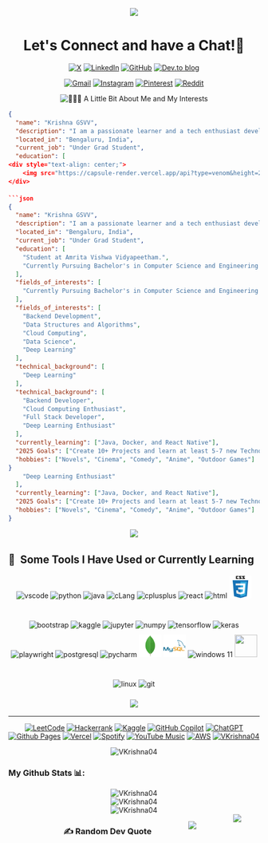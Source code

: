 <!-- ### Hi there 👋 -->

<!--
**VKrishna04/VKrishna04** is a ✨ _special_ ✨ repository because its `README.md` (this file) appears on your GitHub profile.

Here are some ideas to get you started:

- 🔭 I’m currently working on ...
- 🌱 I’m currently learning ...
- 👯 I’m looking to collaborate on ...
- 🤔 I’m looking for help with ...
- 💬 Ask me about ...
- 📫 How to reach me: ...
- 😄 Pronouns: ...
- ⚡ Fun fact: ... -->

<link rel="stylesheet" type='text/css' href="https://cdn.jsdelivr.net/gh/devicons/devicon@latest/devicon.min.css" />

<link rel="stylesheet" type='text/css' href="https://cdn.jsdelivr.net/gh/devicons/devicon@latest/devicon.min.css" />

<p align="center">
  <img src="https://capsule-render.vercel.app/api?type=waving&height=200&color=gradient&text=Hello%20There!&section=header&reversal=false&textBg=false&animation=fadeIn&fontAlignY=60&desc=Welcome!&descAlignY=95&descSize=25"/>
</p>

<h1 align="center">
  Let's Connect and have a Chat!💬
</h1>

<div align="center">
<p>
<a href="https://x.com/krishnagsvv"> <img src="https://img.shields.io/badge/X-%23000000.svg?style=for-the-badge&logo=X&logoColor=white" alt = "X"></a>
<a href="https://www.linkedin.com/in/krishnagsvv"> <img src="https://img.shields.io/badge/linkedin-%230077B5.svg?style=for-the-badge&logo=linkedin&logoColor=white" alt = "LinkedIn"></a>
<a href="https://vkrishna04.github.io"> <img src="https://img.shields.io/badge/github-%23121011.svg?style=for-the-badge&logo=github&logoColor=white" alt = "GitHub"></a>
<a href="https://dev.to/vkrishna04"> <img src="https://img.shields.io/badge/dev.to-0A0A0A?style=for-the-badge&logo=dev.to&logoColor=white" alt = "Dev.to blog"></a>
</p>
<p>
<a href="mailto:mailto:krishnagsvv@gmail.com"> <img src="https://img.shields.io/badge/Gmail-D14836?style=for-the-badge&logo=gmail&logoColor=white" alt = "Gmail"></a>
<a href="https://www.instagram.com/vkrishna_04"> <img src="https://img.shields.io/badge/Instagram-%23E4405F.svg?style=for-the-badge&logo=Instagram&logoColor=white" alt = "Instagram"></a>
<a href="https://in.pinterest.com/VKrishna04/"> <img src="https://img.shields.io/badge/Pinterest-%23E60023.svg?style=for-the-badge&logo=Pinterest&logoColor=white" alt = "Pinterest"></a>
<a href="https://www.reddit.com/user/Krishnalsh04/"> <img src="https://img.shields.io/badge/Reddit-FF4500?style=for-the-badge&logo=reddit&logoColor=white" alt = "Reddit"></a>
</p>
</div>

<div style="text-align: center;">
    <img src="https://capsule-render.vercel.app/api?type=venom&height=250&color=gradient&text=👨🏻‍💻%20About%20Me&animation=fadeIn" alt="👨🏻‍💻 A Little Bit About Me and My Interests">
</div>

```json
{
  "name": "Krishna GSVV",
  "description": "I am a passionate learner and a tech enthusiast developer from India who loves to explore new technologies and frameworks.",
  "located_in": "Bengaluru, India",
  "current_job": "Under Grad Student",
  "education": [
<div style="text-align: center;">
    <img src="https://capsule-render.vercel.app/api?type=venom&height=250&color=gradient&text=👨🏻‍💻%20About%20Me&animation=fadeIn" alt="👨🏻‍💻 A Little Bit About Me and My Interests">
</div>

```json
{
  "name": "Krishna GSVV",
  "description": "I am a passionate learner and a tech enthusiast developer from India who loves to explore new technologies and frameworks.",
  "located_in": "Bengaluru, India",
  "current_job": "Under Grad Student",
  "education": [
    "Student at Amrita Vishwa Vidyapeetham.",
    "Currently Pursuing Bachelor's in Computer Science and Engineering at AVV."
  ],
  "fields_of_interests": [
    "Currently Pursuing Bachelor's in Computer Science and Engineering at AVV."
  ],
  "fields_of_interests": [
    "Backend Development",
    "Data Structures and Algorithms",
    "Cloud Computing",
    "Data Science",
    "Deep Learning"
  ],
  "technical_background": [
    "Deep Learning"
  ],
  "technical_background": [
    "Backend Developer",
    "Cloud Computing Enthusiast",
    "Full Stack Developer",
    "Deep Learning Enthusiast"
  ],
  "currently_learning": ["Java, Docker, and React Native"],
  "2025 Goals": ["Create 10+ Projects and learn at least 5-7 new Technologies."],
  "hobbies": ["Novels", "Cinema", "Comedy", "Anime", "Outdoor Games"]
}
    "Deep Learning Enthusiast"
  ],
  "currently_learning": ["Java, Docker, and React Native"],
  "2025 Goals": ["Create 10+ Projects and learn at least 5-7 new Technologies."],
  "hobbies": ["Novels", "Cinema", "Comedy", "Anime", "Outdoor Games"]
}
```

<p align="center">
  <img src="https://capsule-render.vercel.app/api?type=egg&height=75&color=gradient&section=header&reversal=false&textBg=false&animation=fadeIn&fontAlignY=60&descAlignY=95"/>
</p>

<h2> 🚀 &nbsp;Some Tools I Have Used or Currently Learning</h2>
<p align="center">
<img src="https://cdn.jsdelivr.net/gh/devicons/devicon/icons/vscode/vscode-original.svg" alt="vscode" width="45" height="45"/>
<img src="https://cdn.jsdelivr.net/gh/devicons/devicon@latest/icons/python/python-original.svg" alt="python" width="45" height="45"/>
<img src="https://cdn.jsdelivr.net/gh/devicons/devicon@latest/icons/java/java-original.svg"  alt="java" width="45" height="45" />
<img src="https://cdn.jsdelivr.net/gh/devicons/devicon/icons/c/c-original.svg" alt="cLang" width="45" height="45"/>
<img src="https://cdn.jsdelivr.net/gh/devicons/devicon/icons/cplusplus/cplusplus-original.svg" alt="cplusplus" width="45" height="45"/>
<!-- <img src="https://cdn.jsdelivr.net/gh/devicons/devicon@latest/icons/django/django-plain.svg" alt="django" width="45" height="45" /> -->
<span class="devicon-django-plain" style="font-size: 48px;"></span>
<!-- <img src="https://raw.githubusercontent.com/devicons/devicon/master/icons/javascript/javascript-original.svg" alt=svg"javascript" width="45" height="45" /> -->
<img src="https://cdn.jsdelivr.net/gh/devicons/devicon@latest/icons/react/react-original.svg" alt="react" width="45" height="45" />
<!-- <img src="https://cdn.jsdelivr.net/gh/devicons/devicon/icons/vuejs/vuejs-original-wordmark.svg" alt="VueJS" width="45" height="45"/> -->
<img src="https://cdn.jsdelivr.net/gh/devicons/devicon/icons/html5/html5-original.svg" alt="html" width="45" height="45"/>
<img src="https://raw.githubusercontent.com/devicons/devicon/master/icons/css3/css3-original-wordmark.svg" alt="css3" width="45" height="45" />
<img src="https://cdn.jsdelivr.net/gh/devicons/devicon@latest/icons/bootstrap/bootstrap-original-wordmark.svg" alt="bootstrap" width="45" height="45" />
<img src="https://cdn.jsdelivr.net/gh/devicons/devicon@latest/icons/kaggle/kaggle-original.svg" alt="kaggle" width="45" height="45" />
<img src="https://cdn.jsdelivr.net/gh/devicons/devicon@latest/icons/jupyter/jupyter-original-wordmark.svg" alt="jupyter" width="45" height="45" />
<img src="https://cdn.jsdelivr.net/gh/devicons/devicon@latest/icons/numpy/numpy-original.svg" alt="numpy" width="45" height="45" />
<!-- <img src="https://cdn.jsdelivr.net/gh/devicons/devicon@latest/icons/pandas/pandas-original.svg" alt="pandas" width="45" height="45" /> -->
<span class="devicon-pandas-plain" style="font-size: 48px;"></span>
<img src="https://cdn.jsdelivr.net/gh/devicons/devicon@latest/icons/tensorflow/tensorflow-original.svg" alt="tensorflow" width="45" height="45" />
<img src="https://cdn.jsdelivr.net/gh/devicons/devicon@latest/icons/keras/keras-original.svg" alt="keras" width="45" height="45" />
<img src="https://cdn.jsdelivr.net/gh/devicons/devicon@latest/icons/playwright/playwright-original.svg" alt="playwright" width="45" height="45" />
<img src="https://cdn.jsdelivr.net/gh/devicons/devicon@latest/icons/postgresql/postgresql-original.svg" alt="postgresql" width="45" height="45" />
<img src="https://cdn.jsdelivr.net/gh/devicons/devicon@latest/icons/pycharm/pycharm-original.svg" alt="pycharm" width="45" height="45"/>
<!-- <img src="https://cdn.jsdelivr.net/gh/devicons/devicon@latest/icons/github/github-original.svg" alt="github" width="45" height="45"/> -->
<span class="devicon-github-original"  style="font-size: 48px;"></span>
<img src="https://raw.githubusercontent.com/devicons/devicon/master/icons/mongodb/mongodb-original.svg" alt="mongodb" width="45" height="45" />
<img src="https://raw.githubusercontent.com/devicons/devicon/master/icons/mysql/mysql-original-wordmark.svg" alt="mysql" width="45" height="45" />
<!-- <img src="https://raw.githubusercontent.com/devicons/devicon/master/icons/nodejs/nodejs-original-wordmark.svg" alt="nodejs" width="45" height="45" /> -->
<!-- <img src="https://cdn.jsdelivr.net/gh/devicons/devicon/icons/php/php-original.svg" alt="php" width="45" height="45"/> -->
<!-- <img src="https://cdn.jsdelivr.net/gh/devicons/devicon/icons/flutter/flutter-original.svg" alt="flutter" width="45" height="45"/> -->
<!-- <img src="https://cdn.jsdelivr.net/gh/devicons/devicon/icons/docker/docker-original.svg" alt="docker" width="45" height="45"/> -->
<!-- <img src="https://cdn.jsdelivr.net/gh/devicons/devicon@latest/icons/cloudflare/cloudflare-original.svg" alt="cloudflare" width="45" height="45" />           -->
<!-- <img src="https://cdn.jsdelivr.net/gh/devicons/devicon/icons/kubernetes/kubernetes-plain.svg" alt="kubernetes" width="45" height="45"/> -->
<img src="https://cdn.jsdelivr.net/gh/devicons/devicon@latest/icons/windows11/windows11-original.svg" alt="windows 11" width="45" height="45" />
<img src="https://cdn.jsdelivr.net/gh/devicons/devicon/icons/amazonwebservices/amazonwebservices-plain-wordmark.svg" width="45" height="45"/>
<img src="https://cdn.jsdelivr.net/gh/devicons/devicon/icons/linux/linux-original.svg" alt="linux" width="45" height="45"/>
<!-- <img src="https://cdn.jsdelivr.net/gh/devicons/devicon@latest/icons/latex/latex-original.svg" alt="latex" width="45" height="45"/> -->
<span class="devicon-latex-original" style="font-size: 48px;"></span>
<img src="https://cdn.jsdelivr.net/gh/devicons/devicon/icons/git/git-original.svg" alt="git" width="45" height="45"/>
<!-- <img src="https://cdn.jsdelivr.net/gh/devicons/devicon/icons/bash/bash-original.svg" alt="bash" width="45" height="45"/> -->
<span class="devicon-bash-plain" style="font-size: 48px;"></span>
<span class="devicon-powershell-plain" style="font-size: 48px;"></span>
<!-- <img src="https://cdn.jsdelivr.net/gh/devicons/devicon/icons/figma/figma-original.svg" alt="figma" width="45" height="45"/> -->
<!-- <img src="https://cdn.jsdelivr.net/gh/devicons/devicon@latest/icons/markdown/markdown-original.svg" alt="markdown" width="45" height="45" /> -->
<span class="devicon-markdown-original" style="font-size: 48px;"></span>
</p>

<p align="center">
  <img src="https://capsule-render.vercel.app/api?type=egg&height=75&color=gradient&section=footer&reversal=false&textBg=false&animation=fadeIn&fontAlignY=60&descAlignY=95"/>
</p>

---

<p align="center">
<a href="https://leetcode.com/u/VKrishna04/"><img src="https://img.shields.io/badge/LeetCode-000000?style=for-the-badge&logo=LeetCode&logoColor=#d16c06" alt = "LeetCode"></a>
<a href="https://www.hackerrank.com/profile/VKrishna04"><img src="https://img.shields.io/badge/-Hackerrank-2EC866?style=for-the-badge&logo=HackerRank&logoColor=white)" alt = "Hackerrank"></a>
<a href="https://www.kaggle.com/krishnagsvv"><img src="https://img.shields.io/badge/Kaggle-035a7d?style=for-the-badge&logo=kaggle&logoColor=white" alt = "Kaggle"></a>
<a href=""><img src="https://img.shields.io/badge/github_copilot-8957E5?style=for-the-badge&logo=github-copilot&logoColor=white" alt = "GitHub Copilot"></a>
<a href=""><img src="https://img.shields.io/badge/chatGPT-74aa9c?style=for-the-badge&logo=openai&logoColor=white" alt = "ChatGPT"></a>
<a href="https://vkrishna04.github.io/"><img src="https://img.shields.io/badge/github%20pages-121013?style=for-the-badge&logo=github&logoColor=white" alt = "Github Pages"></a>
<a href=""><img src="https://img.shields.io/badge/vercel-%23000000.svg?style=for-the-badge&logo=vercel&logoColor=white" alt = "Vercel"></a>
<!-- <a href=""><img src="https://img.shields.io/badge/pycharm-143?style=for-the-badge&logo=pycharm&logoColor=black&color=black&labelColor=green" alt = "PyCharm"></a> -->
<a href="https://open.spotify.com/user/drz1bknr8dy7yo88gwzi9nl3d?si=86da6e56d31d4ea0"><img src="https://img.shields.io/badge/Spotify-1ED760?style=for-the-badge&logo=spotify&logoColor=white" alt = "Spotify"></a>
<a href="https://music.youtube.com/channel/UCh918uhzsqX-D32Etxq61eQ?si=Uvyy7e6Pg0Ye7BSK"><img src="https://img.shields.io/badge/YouTube_Music-FF0000?style=for-the-badge&logo=youtube-music&logoColor=white" alt = "YouTube Music"></a>
<a href=""><img src="https://img.shields.io/badge/AWS-%23FF9900.svg?style=for-the-badge&logo=amazon-aws&logoColor=white" alt = "AWS"></a>
<a href="https://vkrishna04.github.io"> <img src="https://visitcount.itsvg.in/api?id=VKrishna04&label=Profile%20Views&color=12&pretty=true" alt="VKrishna04" /> </a>
</p>

<p align="center"> <img src="https://github-profile-trophy.vercel.app/?username=vkrishna04&row=2&column=4" alt="VKrishna04" /> </p>


<p align="left">
<h3 align="left">My Github Stats 📊:</h3>
</p>

<div style="display: flex; flex-wrap: wrap; justify-content: space-around; text-align: center;" align = "center">
<div style="display: flex; flex-wrap: wrap; justify-content: space-around; text-align: center;" align = "center">
    <div style="flex: 1; min-width: 350px;">
        <img src="https://github-readme-stats.vercel.app/api/top-langs?username=vkrishna04&theme=dark&hide_border=false&show_icons=true&locale=en&layout=compact" alt="VKrishna04" />
    </div>
    <div style="flex: 1; min-width: 300px;">
        <img src="https://github-readme-stats.vercel.app/api?username=vkrishna04&theme=dark&hide_border=false&show_icons=true&locale=en" alt="VKrishna04" />
    </div>
    <div style="flex: 1; min-width: 300px;">
        <img src="https://github-readme-streak-stats.herokuapp.com/?user=vkrishna04&theme=dark&hide_border=false" alt="VKrishna04" />
    </div>
</div>

---

### ✍️ Random Dev Quote
![](https://quotes-github-readme.vercel.app/api?type=horizontal&theme=radical?border=true)


<footer align="center">
  <img src="https://capsule-render.vercel.app/api?type=waving&height=250&color=gradient&section=footer&reversal=false&textBg=false&animation=fadeIn&fontAlignY=60&descAlignY=95"/>
</footer>